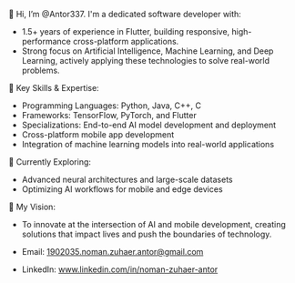 👋 Hi, I’m @Antor337.
I'm a dedicated software developer with:
- 1.5+ years of experience in Flutter, building responsive, high-performance cross-platform applications.
- Strong focus on Artificial Intelligence, Machine Learning, and Deep Learning, actively applying these technologies to solve real-world problems.

🔑 Key Skills & Expertise:
- Programming Languages: Python, Java, C++, C
- Frameworks: TensorFlow, PyTorch, and Flutter
- Specializations: End-to-end AI model development and deployment
- Cross-platform mobile app development
- Integration of machine learning models into real-world applications

🌱 Currently Exploring:
- Advanced neural architectures and large-scale datasets
- Optimizing AI workflows for mobile and edge devices

🚀 My Vision:
- To innovate at the intersection of AI and mobile development, creating solutions that impact lives and push the boundaries of technology.

- Email: 1902035.noman.zuhaer.antor@gmail.com
- LinkedIn: www.linkedin.com/in/noman-zuhaer-antor

<!---
Antor337/Antor337 is a ✨ special ✨ repository because its `README.md` (this file) appears on your GitHub profile.
You can click the Preview link to take a look at your changes.
--->
